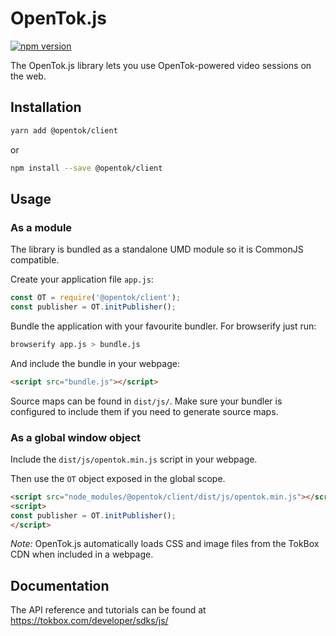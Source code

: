 # OpenTok.js

[![npm version](https://badge.fury.io/js/%40opentok%2Fclient.svg)](https://badge.fury.io/js/%40opentok%2Fclient)

The OpenTok.js library lets you use OpenTok-powered video sessions on the web.

## Installation

```sh
yarn add @opentok/client
```

or

```sh
npm install --save @opentok/client
```

## Usage

### As a module

The library is bundled as a standalone UMD module so it is CommonJS compatible.

Create your application file `app.js`:

```js
const OT = require('@opentok/client');
const publisher = OT.initPublisher();
```

Bundle the application with your favourite bundler. For browserify just run:

```sh
browserify app.js > bundle.js
```

And include the bundle in your webpage:

```html
<script src="bundle.js"></script>
```

Source maps can be found in `dist/js/`. Make sure your bundler is configured to include them if you need to generate source maps.

### As a global window object

Include the `dist/js/opentok.min.js` script in your webpage.

Then use the `OT` object exposed in the global scope.

```html
<script src="node_modules/@opentok/client/dist/js/opentok.min.js"></script>
<script>
const publisher = OT.initPublisher();
</script>
```

*Note:* OpenTok.js automatically loads CSS and image files from the TokBox CDN when included in a webpage.

## Documentation

The API reference and tutorials can be found at https://tokbox.com/developer/sdks/js/
